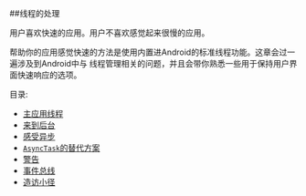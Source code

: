 ##线程的处理

用户喜欢快速的应用。用户不喜欢感觉起来很慢的应用。

帮助你的应用感觉快速的方法是使用内置进Android的标准线程功能。这章会过一遍涉及到Android中与
线程管理相关的问题，并且会带你熟悉一些用于保持用户界面快速响应的选项。

目录:

* [主应用线程](/DealingWithThreads/TheMainApplicationThread.md)
* [来到后台](/DealingWithThreads/GettingtotheBackground.md)
* [感受异步](/DealingWithThreads/AsyncingFeeling.md)
* [`AsyncTask`的替代方案](/DealingWithThreads/AlternativestoAsyncTask.md)
* [警告](/DealingWithThreads/AndNow,TheCaveats.md)
* [事件总线](/DealingWithThreads/EventBuses.md)
* [造访小径](/DealingWithThreads/VisittheTrails!.md)
